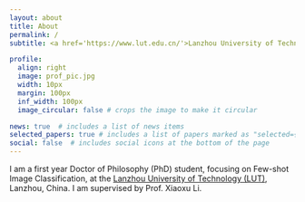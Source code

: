 ```yaml
---
layout: about
title: About
permalink: /
subtitle: <a href='https://www.lut.edu.cn/'>Lanzhou University of Technology, Lanzhou, China</a>

profile:
  align: right
  image: prof_pic.jpg
  width: 10px
  margin: 100px
  inf_width: 100px
  image_circular: false # crops the image to make it circular

news: true  # includes a list of news items
selected_papers: true # includes a list of papers marked as "selected={true}"
social: false  # includes social icons at the bottom of the page
---
```



I am a first year Doctor of Philosophy (PhD) student, focusing on Few-shot Image Classification, at the [Lanzhou University of Technology (LUT)](https://www.lut.edu.cn/), Lanzhou, China. I am supervised by Prof. Xiaoxu Li.

